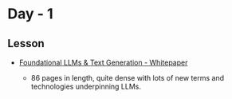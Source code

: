 # Day - 1

## Lesson

* [Foundational LLMs & Text Generation - Whitepaper](https://drive.google.com/file/d/1rYu-mIcsTrAeCuH-xHPofrI1i1qNVzqO/view)
  
  * 86 pages in length, quite dense with lots of new terms and technologies underpinning LLMs.
